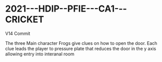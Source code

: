 # 2021---HDIP--PFIE---CA1---CRICKET



V14 Commit

The three Main character Frogs give clues on how to open the door. Each clue leads the player to pressure plate that reduces the door in the y axis allowing entry into interanal room